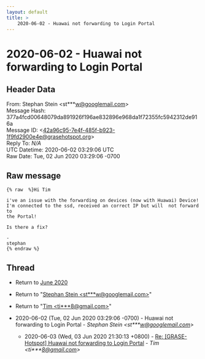 ```yaml
---
layout: default
title: >
    2020-06-02 - Huawai not forwarding to Login Portal
---
```


# 2020-06-02 - Huawai not forwarding to Login Portal

## Header Data

From: Stephan Stein \<st***w@googlemail.com\><br>
Message Hash: 377a4fcd00648079da891926f196ae832896e968da1f72355fc5942312de916a<br>
Message ID: \<42a96c95-7e4f-485f-b923-1f9fd2900e4e@grasehotspot.org\><br>
Reply To: _N/A_<br>
UTC Datetime: 2020-06-02 03:29:06 UTC<br>
Raw Date: Tue, 02 Jun 2020 03:29:06 -0700<br>

## Raw message

```
{% raw  %}Hi Tim 

i've an issue with the forwarding on devices (now with Huawai) Device!
I'm connected to the ssd, received an correct IP but will  not forward to 
the Portal!

Is there a fix? 

-
stephan
{% endraw %}
```

## Thread

+ Return to [June 2020](/archive/2020/06)

+ Return to "[Stephan Stein <st***w<span>@</span>googlemail.com>](/authors/st___w_at_googlemail_com)"
+ Return to "[Tim <ti***8<span>@</span>gmail.com>](/authors/ti___8_at_gmail_com)"

+ 2020-06-02 (Tue, 02 Jun 2020 03:29:06 -0700) - Huawai not forwarding to Login Portal - _Stephan Stein \<st***w@googlemail.com\>_
  + 2020-06-03 (Wed, 03 Jun 2020 21:30:13 +0800) - [Re: [GRASE-Hotspot] Huawai not forwarding to Login Portal](/archive/2020/06/610ee7322da35b14d3cc09491a9bef979153e37ef004e1013fc4e155abeeedc3) - _Tim \<ti***8@gmail.com\>_

